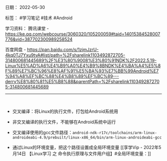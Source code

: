 日期： 2022-05-30

标签： #学习笔记 #技术 #Android 

学习资料： 
腾讯课堂 - https://ke.qq.com/webcourse/3060320/105200059#taid=14015384528007776&vid=387702300989258524

百度网盘 - https://pan.baidu.com/s/1zjmJzrU-4kq0TJ7Yxu9tvA#list/path=%2Fsharelink1103492872705-314800681445689%2F%E3%80%9008%E3%80%91NDK%2F2022.5.19-Linux%E5%AD%A6%E4%B9%A0%E4%B9%8BNDK%E4%BA%A4%E5%8F%89%E7%BC%96%E8%AF%91%E5%BA%93%E7%BB%99Android%E7%94%A8%EF%BC%88%E4%B8%89%EF%BC%89---derry%E8%80%81%E5%B8%88&parentPath=%2Fsharelink1103492872705-314800681445689

---
<br>

- 交叉编译：将Linux的执行文件，打包给Android系统用
-  非交叉编译的执行文件，不能够在Android系统中运行

- 交叉编译使用的gcc文件路径：`android-ndk-r17c/toolchains/arm-linux-androideabi-4.9/prebuilt/linux-x86_64/bin/arm-linux-androideabi-gcc`
- 通过Linux的环境变量，把这个路径设置成全局环境变量 [[享学Vip - 2022年5月14日 【Linux学习 之 命令执行原理与文件用户组】#全局环境变量：]]